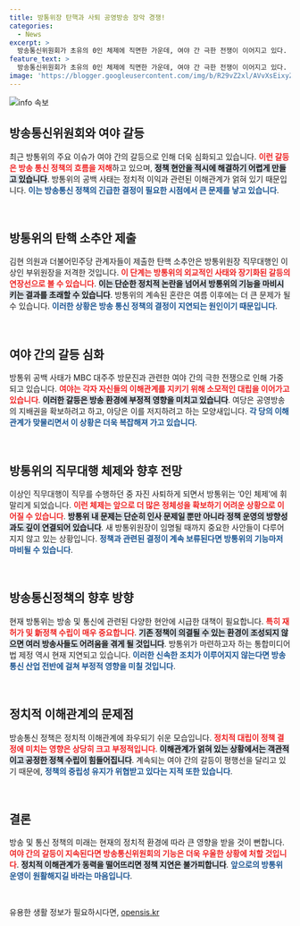 ```yaml
---
title: 방통위장 탄핵과 사퇴 공영방송 장악 경쟁!
categories:
  - News
excerpt: >
  방송통신위원회가 초유의 0인 체제에 직면한 가운데, 여야 간 극한 전쟁이 이어지고 있다. 탄핵과 임명 논란 속에서 공영방송 이사진 선임이 불투명해지며 정책 공백 우려가 커지고 있다. 방통위의 혼란 속, 방송의 미래가 위태로워진 상황에서 각당의 전략이 어떻게 전개될지 주목된다.
feature_text: >
  방송통신위원회가 초유의 0인 체제에 직면한 가운데, 여야 간 극한 전쟁이 이어지고 있다. 탄핵과 임명 논란 속에서 공영방송 이사진 선임이 불투명해지며 정책 공백 우려가 커지고 있다. 방통위의 혼란 속, 방송의 미래가 위태로워진 상황에서 각당의 전략이 어떻게 전개될지 주목된다.
image: 'https://blogger.googleusercontent.com/img/b/R29vZ2xl/AVvXsEixyZcFfHzMRdzZMjFBmAUKJYCLCGyLL1o632UiGVXcaFdKo_bkvkuCioo0uUKlGfBVcT3P84aROyZIXSBEx3Aw5nCQ3pTgDom1WDC4m8eifvWiAmWEEVb4x6G_l8C0QH225ldMjyaFvpxGEBGNO37VmDTDMHGhJPq73UglMfDca1-0aw/s1600/blogspot.png'
---
```


<p><img src="https://blogger.googleusercontent.com/img/b/R29vZ2xl/AVvXsEixyZcFfHzMRdzZMjFBmAUKJYCLCGyLL1o632UiGVXcaFdKo_bkvkuCioo0uUKlGfBVcT3P84aROyZIXSBEx3Aw5nCQ3pTgDom1WDC4m8eifvWiAmWEEVb4x6G_l8C0QH225ldMjyaFvpxGEBGNO37VmDTDMHGhJPq73UglMfDca1-0aw/s1600/blogspot.png" alt="info 속보" /></p>

<h2 data-ke-size="size26">방송통신위원회와 여야 갈등</h2>

<p data-ke-size="size16">최근 방통위의 주요 이슈가 여야 간의 갈등으로 인해 더욱 심화되고 있습니다. <b><span style="color: #ee2323;">이런 갈등은 방송 통신 정책의 흐름을 저해</span></b>하고 있으며, <b><span style="background-color: #21538527;">정책 현안을 적시에 해결하기 어렵게 만들고 있습니다</span></b>. 방통위의 공백 사태는 정치적 이익과 관련된 이해관계가 얽혀 있기 때문입니다. <b><span style="color: #1a5490;">이는 방송통신 정책의 긴급한 결정이 필요한 시점에서 큰 문제를 낳고 있습니다</span></b>.</p>

<p data-ke-size="size16">&nbsp;</p>

<h2 data-ke-size="size26">방통위의 탄핵 소추안 제출</h2>

<p data-ke-size="size16">김현 의원과 더불어민주당 관계자들이 제출한 탄핵 소추안은 방통위원장 직무대행인 이상인 부위원장을 저격한 것입니다. <b><span style="color: #ee2323;">이 단계는 방통위의 외교적인 사태와 장기화된 갈등의 연장선으로 볼 수 있습니다</span></b>. <b><span style="background-color: #21538527;">이는 단순한 정치적 논란을 넘어서 방통위의 기능을 마비시키는 결과를 초래할 수 있습니다</span></b>. 방통위의 계속된 혼란은 여름 이후에는 더 큰 문제가 될 수 있습니다. <b><span style="color: #1a5490;">이러한 상황은 방송 통신 정책의 결정이 지연되는 원인이기 때문입니다</span></b>.</p>

<p data-ke-size="size16">&nbsp;</p>

<h2 data-ke-size="size26">여야 간의 갈등 심화</h2>

<p data-ke-size="size16">방통위 공백 사태가 MBC 대주주 방문진과 관련한 여야 간의 극한 전쟁으로 인해 가중되고 있습니다. <b><span style="color: #ee2323;">여야는 각자 자신들의 이해관계를 지키기 위해 소모적인 대립을 이어가고 있습니다</span></b>. <b><span style="background-color: #21538527;">이러한 갈등은 방송 환경에 부정적 영향을 미치고 있습니다</span></b>. 여당은 공영방송의 지배권을 확보하려고 하고, 야당은 이를 저지하려고 하는 모양새입니다. <b><span style="color: #1a5490;">각 당의 이해관계가 맞물리면서 이 상황은 더욱 복잡해져 가고 있습니다</span></b>.</p>

<p data-ke-size="size16">&nbsp;</p>

<h2 data-ke-size="size26">방통위의 직무대행 체제와 향후 전망</h2>

<p data-ke-size="size16">이상인 직무대행이 직무를 수행하던 중 자진 사퇴하게 되면서 방통위는 ‘0인 체제’에 휘말리게 되었습니다. <b><span style="color: #ee2323;">이런 체제는 앞으로 더 많은 정체성을 확보하기 어려운 상황으로 이어질 수 있습니다</span></b>. <b><span style="background-color: #21538527;">방통위 내 문제는 단순히 인사 문제일 뿐만 아니라 정책 운영의 방향성과도 깊이 연결되어 있습니다</span></b>. 새 방통위원장이 임명될 때까지 중요한 사안들이 다루어지지 않고 있는 상황입니다. <b><span style="color: #1a5490;">정책과 관련된 결정이 계속 보류된다면 방통위의 기능마저 마비될 수 있습니다</span></b>.</p>

<p data-ke-size="size16">&nbsp;</p>

<h2 data-ke-size="size26">방송통신정책의 향후 방향</h2>

<p data-ke-size="size16">현재 방통위는 방송 및 통신에 관련된 다양한 현안에 시급한 대책이 필요합니다. <b><span style="color: #ee2323;">특히 재허가 및 新정책 수립이 매우 중요합니다</span></b>. <b><span style="background-color: #21538527;">기존 정책이 의결될 수 있는 환경이 조성되지 않으면 여러 방송사들도 어려움을 겪게 될 것입니다</span></b>. 방통위가 마련하고자 하는 통합미디어법 제정 역시 현재 지연되고 있습니다. <b><span style="color: #1a5490;">이러한 신속한 조치가 이루어지지 않는다면 방송통신 산업 전반에 걸쳐 부정적 영향을 미칠 것입니다</span></b>.</p>

<p data-ke-size="size16">&nbsp;</p>

<h2 data-ke-size="size26">정치적 이해관계의 문제점</h2>

<p data-ke-size="size16">방송통신 정책은 정치적 이해관계에 좌우되기 쉬운 모습입니다. <b><span style="color: #ee2323;">정치적 대립이 정책 결정에 미치는 영향은 상당히 크고 부정적입니다</span></b>. <b><span style="background-color: #21538527;">이해관계가 얽혀 있는 상황에서는 객관적이고 공정한 정책 수립이 힘들어집니다</span></b>. 계속되는 여야 간의 갈등이 평행선을 달리고 있기 때문에, <b><span style="color: #1a5490;">정책의 중립성 유지가 위협받고 있다는 지적 또한 있습니다</span></b>.</p>

<p data-ke-size="size16">&nbsp;</p>

<h2 data-ke-size="size26">결론</h2>

<p data-ke-size="size16">방송 및 통신 정책의 미래는 현재의 정치적 환경에 따라 큰 영향을 받을 것이 뻔합니다. <b><span style="color: #ee2323;">여야 간의 갈등이 지속된다면 방송통신위원회의 기능은 더욱 우울한 상황에 처할 것입니다</span></b>. <b><span style="background-color: #21538527;">정치적 이해관계가 동력을 떨어뜨리면 정책 지연은 불가피합니다</span></b>. <b><span style="color: #1a5490;">앞으로의 방통위 운영이 원활해지길 바라는 마음입니다</span></b>.</p>

<p data-ke-size="size16">&nbsp;</p>
유용한 생활 정보가 필요하시다면, <a href="https://opensis.kr" rel="dofollow">opensis.kr</a>


